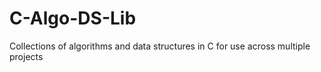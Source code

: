 # C-Algo-DS-Lib
Collections of algorithms and data structures in C for use across multiple projects
